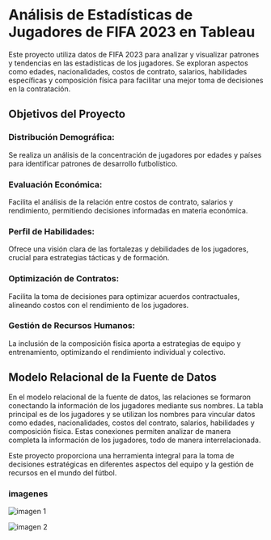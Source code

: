 # Análisis de Estadísticas de Jugadores de FIFA 2023 en Tableau

Este proyecto utiliza datos de FIFA 2023 para analizar y visualizar patrones y tendencias en las estadísticas de los jugadores. Se exploran aspectos como edades, nacionalidades, costos de contrato, salarios, habilidades específicas y composición física para facilitar una mejor toma de decisiones en la contratación.

## Objetivos del Proyecto

### Distribución Demográfica:
Se realiza un análisis de la concentración de jugadores por edades y países para identificar patrones de desarrollo futbolístico.

### Evaluación Económica:
Facilita el análisis de la relación entre costos de contrato, salarios y rendimiento, permitiendo decisiones informadas en materia económica.

### Perfil de Habilidades:
Ofrece una visión clara de las fortalezas y debilidades de los jugadores, crucial para estrategias tácticas y de formación.

### Optimización de Contratos:
Facilita la toma de decisiones para optimizar acuerdos contractuales, alineando costos con el rendimiento de los jugadores.

### Gestión de Recursos Humanos:
La inclusión de la composición física aporta a estrategias de equipo y entrenamiento, optimizando el rendimiento individual y colectivo.

## Modelo Relacional de la Fuente de Datos

En el modelo relacional de la fuente de datos, las relaciones se formaron conectando la información de los jugadores mediante sus nombres. La tabla principal es de los jugadores y se utilizan los nombres para vincular datos como edades, nacionalidades, costos del contrato, salarios, habilidades y composición física. Estas conexiones permiten analizar de manera completa la información de los jugadores, todo de manera interrelacionada.

Este proyecto proporciona una herramienta integral para la toma de decisiones estratégicas en diferentes aspectos del equipo y la gestión de recursos en el mundo del fútbol.

### imagenes

![imagen 1](https://github.com/AndresBolla/Fiffa-23/blob/c4e279cabb1ebca73588947178311310ca2b6cc9/tableau%201.png)

![imagen 2](https://github.com/AndresBolla/Fiffa-23/blob/c4e279cabb1ebca73588947178311310ca2b6cc9/tableau%202.png)

